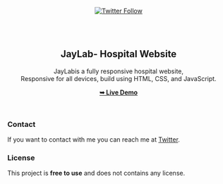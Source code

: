 <div align="center">

[![Twitter Follow](https://img.shields.io/twitter/follow/johnelsaphire?style=social)](https://twitter.com/intent/follow?screen_name=johnelsaphire)

  <br />
  <br />

  <h2 align="center">JayLab- Hospital Website</h2>

JayLabis a fully responsive hospital website, <br />Responsive for all devices, build using HTML, CSS, and JavaScript.

<a href="https://johnelsaphiree.github.io/jaylab/"><strong>➥ Live Demo</strong></a>

</div>

<br />

### Contact

If you want to contact with me you can reach me at [Twitter](https://www.twitter.com/johnelsaphire).

### License

This project is **free to use** and does not contains any license.
